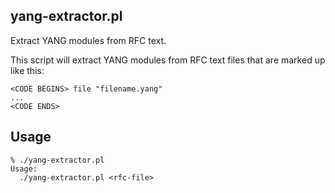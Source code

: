 yang-extractor.pl
-----------------

Extract YANG modules from RFC text.

This script will extract YANG modules from RFC text files that are marked up like this:

```
<CODE BEGINS> file "filename.yang"
...
<CODE ENDS>
```

Usage
-----

```
% ./yang-extractor.pl
Usage:
  ./yang-extractor.pl <rfc-file>
```
